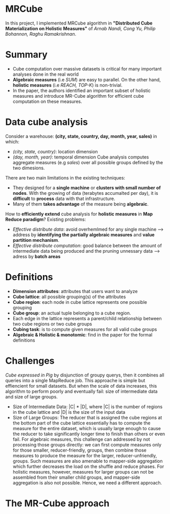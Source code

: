MRCube
======
In this project, I implemented MRCube algorithm in **"Distributed Cube Materialization on Holistic Measures"** of *Arnab Nandi, Cong Yu, Philip Bohannon, Raghu Ramakrishnan*.

Summary
======
 - Cube computation over massive datasets is critical for many important analyses done in the real world
 - **Algebraic measures** (i.e *SUM*) are easy to parallel. On the other hand, **holistic measures** (i.e *REACH, TOP-K*) is non-trivial.
 - In the paper, the authors identified an important subset of holistic measures and introduce MR-Cube algorithm for efficient cube computation on these measures.

Data cube analysis
======
Consider a warehouse: **(city, state, country, day, month, year, sales)** in which:
- *(city, state, country)*: location dimension
- *(day, month, year)*: temporal dimension
Cube analysis computes aggregate measures (e.g *sales*) over all possible groups defined by the two dimesions. 

There are two main limitations in the existing techniques:
- They designed for a **single machine** or **clusters with small number of nodes**. With the growing of data (terabytes accumalted per day), it is **difficult** to **process** data with that infrastructure.
- Many of them **takes advantage** of the measure being **algebraic**.

How to **efficiently extend** cube analysis for **holistic measures** in **Map Reduce paradigm**? Existing problems:
- *Effective distribute data*: avoid overhemlmed for any single machine --> address by **identifying the partially algebraic measures** and **value partition mechanism**.
- *Effective distribute computation*: good balance between the amount of intermediate data being produced and the pruning unnessary data --> adress by **batch areas** 

Definitions
======
- **Dimension attributes**: attributes that users want to analyze
- **Cube lattice**: all possible grouping(s) of the attributes
- **Cube region**: each node in cube lattice represents one possible grouping 
- **Cube group**: an actual tuple belonging to a cube region.
- Each edge in the lattice represents a parent/child relationship between two cube regions or two cube groups
- **Cubing task**: is to compute given measures for all valid cube groups
- **Algebraic & Holistic & monotomic**: find in the paper for the formal definitions

Challenges
======
*Cube expressed in Pig* by disjunction of groupy querys, then it combines all queries into a single MapReduce job. This approache is simple but effiencient for small datasets. But when the scale of data increases, this algorithm to perform poorly and eventually fail: size of intermediate data and size of large groups.

- Size of Intermediate Data: |C| * |D|, where |C| is the number of regions in the cube lattice and |D| is the size of the input data
- Size of Large Groups: The reducer that is assigned the cube regions at the bottom part of the cube lattice essentially has to compute the measure for the entire dataset, which is usually large enough to cause the reducer to take significantly longer time to finish than others or even fail. For algebraic measures, this challenge can addressed by not processing those groups directly: we can first compute measures only for those smaller, reducer-friendly, groups, then combine those measures to produce the measure for the larger, reducer-unfriendly, groups. Such measures are also amenable to mapper-side aggregation which further decreases the load on the shuffle and reduce phases. For holistic measures, however, measures for larger groups can not be assembled from their smaller child groups, and mapper-side aggregation is also not possible. Hence, we need a different approach.

The MR-Cube approach
======
